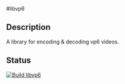 #libvp6

## Description

A library for encoding & decoding vp6 videos.

## Status

[![Build libvp6](https://github.com/feliwir/libvp6/actions/workflows/ci.yml/badge.svg)](https://github.com/feliwir/libvp6/actions/workflows/ci.yml)
